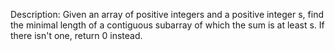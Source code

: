 Description:
Given an array of positive integers and a positive integer s, find the minimal length of a contiguous subarray of which the sum is at least s. If there isn't one, return 0 instead.
